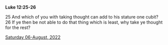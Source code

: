 **Luke 12:25-26**

25 And which of you with taking thought can add to his stature one cubit? 26 If ye then be not able to do that thing which is least, why take ye thought for the rest?

[Saturday 06-August, 2022](https://t.me/s/daily_scripture)
